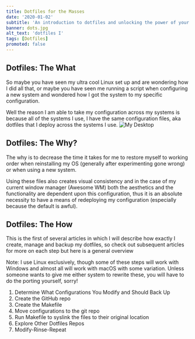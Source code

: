 ```yaml
---
title: Dotfiles for the Masses
date: '2020-01-02'
subtitle: 'An introduction to dotfiles and unlocking the power of your Linux OS.'
banner: dots.jpg
alt_text: 'dotfiles I'
tags: [Dotfiles]
promoted: false
---
```


## Dotfiles: The What

So maybe you have seen my ultra cool Linux set up and are wondering how I did all that, or maybe you have seen me running a script when configuring a new system and wondered how I got the system to my specific configuration.

Well the reason I am able to take my configuration across my systems is because all of the systems I use, I have the same configuration files, aka dotfiles that I deploy across the systems I use.
![My Desktop](./desktop.png)

## Dotfiles: The Why?

The why is to decrease the time it takes for me to restore myself to working order when reinstalling my OS (generally after experimenting gone wrong) or when using a new system.

Using these files also creates visual consistency and in the case of my current window manager (Awesome WM) both the aesthetics and the functionality are dependent upon this configuration, thus it is an absolute necessity to have a means of redeploying my configuration (especially because the default is awful).

## Dotfiles: The How

This is the first of several articles in which I will describe how exactly I create, manage and backup my dotfiles, so check out subsequent articles for more on each step but here is a general overview

Note: I use Linux exclusively, though some of these steps will work with Windows and almost all will work with macOS with some variation. Unless someone wants to give me either system to rewrite these, you will have to do the porting yourself, sorry!

1. Determine What Configurations You Modify and Should Back Up
2. Create the GitHub repo
3. Create the Makefile
4. Move configurations to the git repo
5. Run Makefile to syslink the files to their original location
6. Explore Other Dotfiles Repos
7. Modify-Rinse-Repeat
